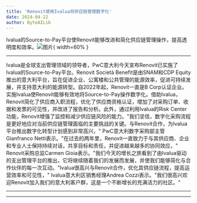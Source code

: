 ```yaml
---
title: 'Renovit使用Ivalua将供应链管理数字化'
date: 2024-04-22
author: ByteAILib
---
```


Ivalua的Source-to-Pay平台使Renovit能够改进和简化供应链管理操作，提高透明度和效率。![图片](https://ai-techpark.com/wp-content/uploads/2024/04/Renovit-960x540.jpg){ width=60% }

---
Ivalua是全球支出管理领域的领导者，PwC意大利今天宣布Renovit已实施了Ivalua的Source-to-Pay平台。Renovit Società Benefit是由SNAM和CDP Equity推出的意大利平台，旨在促进企业、公寓楼和公共管理的能源效率，促进可持续发展，并支持意大利的能源转型。自2022年起，Renovit一直是B Corp认证企业。实施Ivalua使Renovit能够有效地将Source-to-Pay操作数字化。借助Ivalua，Renovit简化了供应商入职流程，优化了供应商资格认证，增加了对采购订单、收据和发票的可见性，并改进了报告和分析。此外，通过利用Ivalua的Risk Center功能，Renovit增强了监控和减少供应链风险的能力。"我们坚信，数字化采购流程是更好地应对当前供应链管理面临的主要挑战的关键。与Renovit合作，为Ivalua平台推出数字化转型计划感到非常高兴，" PwC意大利数字采购部主管Gianfranco Netti表示。"在过去的两年里，Renovit一直致力于与其供应商、企业和专业人士保持持续对话，共享目标和责任，并促进越来越多的协同效应，" Renovit采购总监Carmen Gioia表示。"我们今天的增长之旅看到了由Ivalua驱动的支出管理平台的推出，它将继续随着我们的发展而发展，并使我们能够简化与合作伙伴的每一次互动。"Ivalua很高兴与Renovit合作，优化其供应链流程，提高运营效率和可见性，" Ivalua意大利区销售经理Andrea Cozzi表示。"我们很高兴欢迎Renovit加入我们的意大利客户群，这是一个不断增长的充满活力的社区。"

---
---
